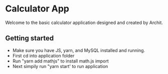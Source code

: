 # Calculator App

Welcome to the basic calculator application designed and created by Archit.

## Getting started 
- Make sure you have JS, yarn, and MySQL installed and running.
- First cd into application folder
- Run "yarn add mathjs" to install math.js import
- Next simpily run "yarn start' to run application

